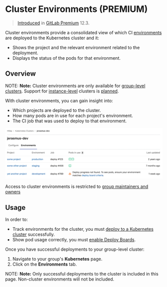 # Cluster Environments **(PREMIUM)**

> [Introduced](https://gitlab.com/gitlab-org/gitlab/issues/13392) in [GitLab Premium](https://about.gitlab.com/pricing/) 12.3.

Cluster environments provide a consolidated view of which CI [environments](../../ci/environments.md) are
deployed to the Kubernetes cluster and it:

- Shows the project and the relevant environment related to the deployment.
- Displays the status of the pods for that environment.

## Overview

NOTE: **Note:**
Cluster environments are only available for
[group-level clusters](../group/clusters/index.md).
Support for [instance-level](../instance/clusters/index.md) clusters is
[planned](https://gitlab.com/gitlab-org/gitlab-foss/issues/63985).

With cluster environments, you can gain insight into:

- Which projects are deployed to the cluster.
- How many pods are in use for each project's environment.
- The CI job that was used to deploy to that environment.

![Cluster environments page](img/cluster_environments_table_v12_3.png)

Access to cluster environments is restricted to [group maintainers and
owners](../permissions.md#group-members-permissions)

## Usage

In order to:

- Track environments for the cluster, you must
  [deploy to a Kubernetes cluster](../project/clusters/index.md#deploying-to-a-kubernetes-cluster)
  successfully.
- Show pod usage correctly, you must
  [enable Deploy Boards](../project/deploy_boards.md#enabling-deploy-boards).

Once you have successful deployments to your group-level cluster:

1. Navigate to your group's **Kubernetes** page.
1. Click on the **Environments** tab.

NOTE: **Note:**
Only successful deployments to the cluster is included in this page.
Non-cluster environments will not be included.
